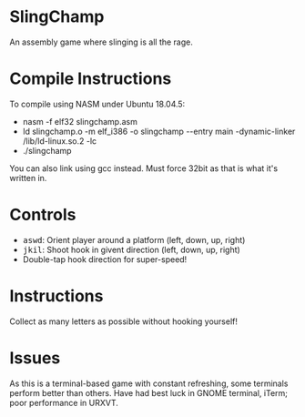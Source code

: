 # SlingChamp
An assembly game where slinging is all the rage.

# Compile Instructions
To compile using NASM under Ubuntu 18.04.5:
* nasm -f elf32 slingchamp.asm
* ld slingchamp.o -m elf_i386 -o slingchamp --entry main -dynamic-linker /lib/ld-linux.so.2 -lc
* ./slingchamp

You can also link using gcc instead. Must force 32bit as that is what it's written in.

# Controls
* <kbd>a</kbd><kbd>s</kbd><kbd>w</kbd><kbd>d</kbd>: Orient player around a platform (left, down, up, right)
* <kbd>j</kbd><kbd>k</kbd><kbd>i</kbd><kbd>l</kbd>: Shoot hook in givent direction  (left, down, up, right)
* Double-tap hook direction for super-speed!

# Instructions
Collect as many letters as possible without hooking yourself!

# Issues
As this is a terminal-based game with constant refreshing, some terminals perform better than others. Have had best luck in GNOME terminal, iTerm; poor performance in URXVT.
